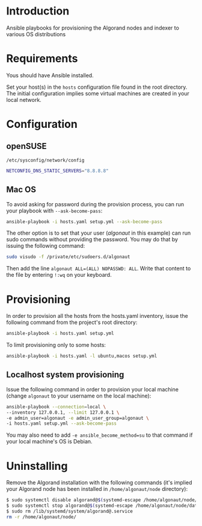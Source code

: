 # Introduction

Ansible playbooks for provisioning the Algorand nodes and indexer to various OS distributions


# Requirements

Yous should have Ansible installed.




Set your host(s) in the `hosts` configuration file found in the root directory. The initial configuration implies some virtual machines are created in your local network.

# Configuration

## openSUSE

`/etc/sysconfig/network/config`
```bash
NETCONFIG_DNS_STATIC_SERVERS="8.8.8.8"
```

## Mac OS

To avoid asking for password during the provision process, you can run your playbook with `--ask-become-pass`:

```bash
ansible-playbook -i hosts.yaml setup.yml --ask-become-pass
```

The other option is to set that your user (*algonaut* in this example) can run sudo commands without providing the password. You may do that by issuing the following command:

```bash
sudo visudo -f /private/etc/sudoers.d/algonaut
```

Then add the line `algonaut ALL=(ALL) NOPASSWD: ALL`. Write that content to the file by entering `!:wq` on your keyboard.


# Provisioning


In order to provision all the hosts from the hosts.yaml inventory, issue the following command from the project's root directory:

```bash
ansible-playbook -i hosts.yaml setup.yml
```

To limit provisioning only to some hosts:

```bash
ansible-playbook -i hosts.yaml -l ubuntu,macos setup.yml
```

## Localhost system provisioning

Issue the following command in order to provision your local machine (change `algonaut` to your username on the local machine):

```bash
ansible-playbook --connection=local \
--inventory 127.0.0.1, --limit 127.0.0.1 \
-e admin_user=algonaut -e admin_user_group=algonaut \
-i hosts.yaml setup.yml --ask-become-pass
```

You may also need to add `-e ansible_become_method=su` to that command if your local machine's OS is Debian.


# Uninstalling

Remove the Algorand installation with the following commands
(it's implied your Algorand node has been installed in `/home/algonaut/node` directory):

```bash
$ sudo systemctl disable algorand@$(systemd-escape /home/algonaut/node/data)
$ sudo systemctl stop algorand@$(systemd-escape /home/algonaut/node/data)
$ sudo rm /lib/systemd/system/algorand@.service
rm -r /home/algonaut/node/
```
